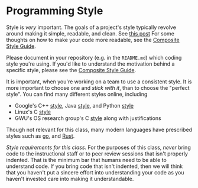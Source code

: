 # Programming Style

Style is *very* important.
The goals of a project's style typically revolve around making it simple, readable, and clean.
See [this post](https://www2.seas.gwu.edu/~gparmer/posts/2016-03-07-code-craftsmanship.html)
For some thoughts on how to make your code more readable, see the [Composite Style Guide](https://github.com/gparmer/composite/blob/ppos/doc/style_guide/composite_coding_style.pdf).

Please document in your repository (e.g. in the `README.md`) which coding style you're using.
If you'd like to understand the motivation behind a specific style, please see the [Composite Style Guide](https://github.com/gparmer/composite/blob/ppos/doc/style_guide/composite_coding_style.pdf).

It is important, when you're working on a team to use a consistent style.
It is more important to choose one and *stick with it*, than to choose the "perfect style".
You can find many different styles online, including

- Google's C++ [style](https://google.github.io/styleguide/cppguide.html), Java [style](https://google.github.io/styleguide/javaguide.html), and Python [style](https://google.github.io/styleguide/pyguide.html)
- Linux's C [style](https://www.kernel.org/doc/html/v4.10/process/coding-style.html)
- GWU's OS research group's C [style](https://github.com/gparmer/composite/blob/ppos/doc/style_guide/composite_coding_style.pdf) along with justifications

Though not relevant for this class, many modern languages have prescribed styles such as [go](https://golang.org/cmd/gofmt/), and [Rust](https://crates.io/crates/rustfmt/).

*Style requirements for this class.*
For the purposes of this class, *never* bring code to the instructional staff or to peer review sessions that isn't properly indented.
That is the minimum bar that humans need to be able to understand code.
If you bring code that isn't indented, then we will think that you haven't put a sincere effort into understanding your code as you haven't invested care into making it understandable.
